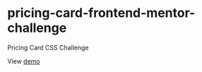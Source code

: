 # pricing-card-frontend-mentor-challenge
Pricing Card CSS Challenge

View [demo](https://nmorajda.github.io/pricing-card-frontend-mentor-challenge/)
